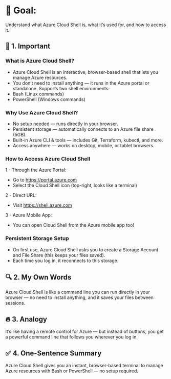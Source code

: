# 🎯 Goal:
Understand what Azure Cloud Shell is, what it’s used for, and how to access it.

## 🧠 1. Important

### What is Azure Cloud Shell?
 - Azure Cloud Shell is an interactive, browser-based shell that lets you manage Azure resources.
 - You don’t need to install anything — it runs in the Azure portal or standalone.
 Supports two shell environments:
 - Bash (Linux commands)
 - PowerShell (Windows commands)

### Why Use Azure Cloud Shell?
 - No setup needed — runs directly in your browser.
 - Persistent storage — automatically connects to an Azure file share (5GB).
 - Built-in Azure CLI & tools — includes Git, Terraform, kubectl, and more.
 - Access anywhere — works on desktop, mobile, or tablet browsers.

### How to Access Azure Cloud Shell
1 - Through the Azure Portal:
 - Go to https://portal.azure.com
 - Select the Cloud Shell icon (top-right, looks like a terminal)

2 - Direct URL:
 - Visit https://shell.azure.com

3 - Azure Mobile App:
 - You can open Cloud Shell from the Azure mobile app too!

### Persistent Storage Setup
 - On first use, Azure Cloud Shell asks you to create a Storage Account and File Share (this keeps your files saved).
 - Each time you log in, it reconnects to this storage.

## 🔍 2. My Own Words
Azure Cloud Shell is like a command line you can run directly in your browser — no need to install anything, and it saves your files between sessions.

## 🔥 3. Analogy
It’s like having a remote control for Azure — but instead of buttons, you get a powerful command line that follows you wherever you log in.

## ✅ 4. One-Sentence Summary
Azure Cloud Shell gives you an instant, browser-based terminal to manage Azure resources with Bash or PowerShell — no setup required.
